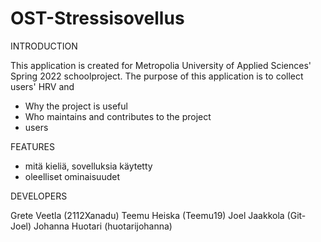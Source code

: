 # OST-Stressisovellus

INTRODUCTION

 This application is created for Metropolia University of Applied Sciences' Spring 2022 schoolproject. The purpose of this application is to collect users' HRV and 
 - Why the project is useful
 - Who maintains and contributes to the project
 - users
 
FEATURES

- mitä kieliä, sovelluksia käytetty
- oleelliset ominaisuudet

DEVELOPERS

Grete Veetla (2112Xanadu)
Teemu Heiska (Teemu19)
Joel Jaakkola (Git-Joel)
Johanna Huotari (huotarijohanna)
